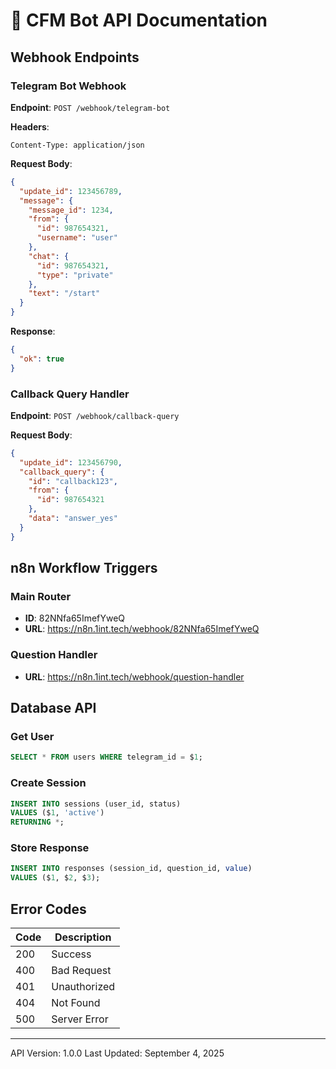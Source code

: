 # 📡 CFM Bot API Documentation

## Webhook Endpoints

### Telegram Bot Webhook

**Endpoint**: `POST /webhook/telegram-bot`

**Headers**:
```
Content-Type: application/json
```

**Request Body**:
```json
{
  "update_id": 123456789,
  "message": {
    "message_id": 1234,
    "from": {
      "id": 987654321,
      "username": "user"
    },
    "chat": {
      "id": 987654321,
      "type": "private"
    },
    "text": "/start"
  }
}
```

**Response**:
```json
{
  "ok": true
}
```

### Callback Query Handler

**Endpoint**: `POST /webhook/callback-query`

**Request Body**:
```json
{
  "update_id": 123456790,
  "callback_query": {
    "id": "callback123",
    "from": {
      "id": 987654321
    },
    "data": "answer_yes"
  }
}
```

## n8n Workflow Triggers

### Main Router
- **ID**: 82NNfa65ImefYweQ
- **URL**: https://n8n.1int.tech/webhook/82NNfa65ImefYweQ

### Question Handler
- **URL**: https://n8n.1int.tech/webhook/question-handler

## Database API

### Get User
```sql
SELECT * FROM users WHERE telegram_id = $1;
```

### Create Session
```sql
INSERT INTO sessions (user_id, status) 
VALUES ($1, 'active') 
RETURNING *;
```

### Store Response
```sql
INSERT INTO responses (session_id, question_id, value) 
VALUES ($1, $2, $3);
```

## Error Codes

| Code | Description |
|------|-------------|
| 200 | Success |
| 400 | Bad Request |
| 401 | Unauthorized |
| 404 | Not Found |
| 500 | Server Error |

---

API Version: 1.0.0
Last Updated: September 4, 2025